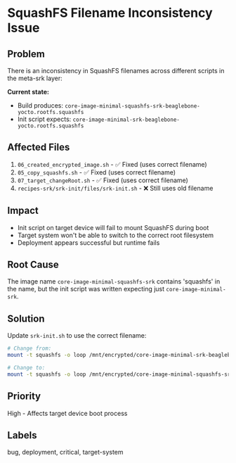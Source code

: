 # SquashFS Filename Inconsistency Issue

## Problem
There is an inconsistency in SquashFS filenames across different scripts in the meta-srk layer:

**Current state:**
- Build produces: `core-image-minimal-squashfs-srk-beaglebone-yocto.rootfs.squashfs`
- Init script expects: `core-image-minimal-srk-beaglebone-yocto.rootfs.squashfs`

## Affected Files
1. `06_created_encrypted_image.sh` - ✅ Fixed (uses correct filename)
2. `05_copy_squashfs.sh` - ✅ Fixed (uses correct filename)  
3. `07_target_changeRoot.sh` - ✅ Fixed (uses correct filename)
4. `recipes-srk/srk-init/files/srk-init.sh` - ❌ Still uses old filename

## Impact
- Init script on target device will fail to mount SquashFS during boot
- Target system won't be able to switch to the correct root filesystem
- Deployment appears successful but runtime fails

## Root Cause
The image name `core-image-minimal-squashfs-srk` contains 'squashfs' in the name, but the init script was written expecting just `core-image-minimal-srk`.

## Solution
Update `srk-init.sh` to use the correct filename:
```bash
# Change from:
mount -t squashfs -o loop /mnt/encrypted/core-image-minimal-srk-beaglebone-yocto.rootfs.squashfs /srk-mnt

# Change to:
mount -t squashfs -o loop /mnt/encrypted/core-image-minimal-squashfs-srk-beaglebone-yocto.rootfs.squashfs /srk-mnt
```

## Priority
High - Affects target device boot process

## Labels
bug, deployment, critical, target-system
